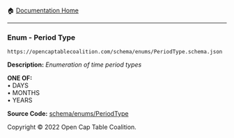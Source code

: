 :house: [Documentation Home](/README.md)

---

### Enum - Period Type

`https://opencaptablecoalition.com/schema/enums/PeriodType.schema.json`

**Description:** _Enumeration of time period types_

**ONE OF:**</br>&bull; DAYS </br>&bull; MONTHS </br>&bull; YEARS

**Source Code:** [schema/enums/PeriodType](/schema/enums/PeriodType.schema.json)

Copyright © 2022 Open Cap Table Coalition.
